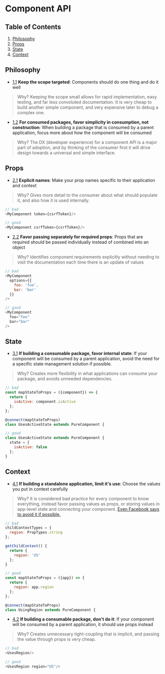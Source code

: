 # Component API

## Table of Contents

  1. [Philosophy](#philosophy)
  1. [Props](#props)
  1. [State](#state)
  1. [Context](#context)

## Philosophy

  - [1.1](#1.1) <a name='1.1'></a> **Keep the scope targeted**: Components should do one thing and do it well

  > Why? Keeping the scope small allows for rapid implementation, easy testing, and far less convoluted documentation. It is very cheap to build another simple component, and very expensive later to debug a complex one.

  - [1.2](#1.2) <a name='1.2'></a> **For consumed packages, favor simplicity in consumption, not construction**: When building a package that is consumed by a parent application, focus more about how the component will be consumed

  > Why? The DX (developer experience) for a component API is a major part of adoption, and by thinking of the consumer first it will drive design towards a universal and simple interface.

## Props

  - [2.1](#2.1) <a name='2.1'></a> **Explicit names**: Make your prop names specific to their application and context

  > Why? Gives more detail to the consumer about what should populate it, and also how it is used internally.

  ```javascript
  // bad
  <MyComponent token={csrfToken}/>

  // good
  <MyComponent csrfToken={csrfToken}/>
  ```

  - [2.2](#2.2) <a name='2.2'></a> **Favor passing separately for required props**: Props that are required should be passed individually instead of combined into an object

  > Why? Identifies component requirements explicitly without needing to visit the documentation each time there is an update of values

  ```javascript
  // bad
  <MyComponent
    options={{
      foo: 'foo',
      bar: 'bar'
    }}
  />

  // good
  <MyComponent
    foo="foo"
    bar="bar"
  />
  ```

## State

  - [3.1](#3.1) <a name='3.1'></a> **If building a consumable package, favor internal state**: If your component will be consumed by a parent application, avoid the need for a specific state management solution if possible.

  > Why? Creates more flexibility in what applications can consume your package, and avoids unneeded dependencies.

  ```javascript
  // bad
  const mapStateToProps = ({component}) => {
    return {
      isActive: component.isActive
    };
  };

  @connect(mapStateToProps)
  class UsesActiveState extends PureComponent {

  // good
  class UsesActiveState extends PureComponent {
    state = {
      isActive: false
    };
  }
  ```

## Context

  - [4.1](#4.1) <a name='4.1'></a> **If building a standalone application, limit it's use**: Choose the values you put in context carefully

  > Why? It is considered bad practice for every component to know everything, instead favor passing values as props, or storing values in app-level state and connecting your component. [Even Facebook says to avoid it if possible.](https://facebook.github.io/react/docs/context.html#why-not-to-use-context)

  ```javascript
  // bad
  childContextTypes = {
    region: PropTypes.string
  };

  getChildContext() {
    return {
      region: 'US'
    };
  }

  // good
  const mapStateToProps = ({app}) => {
    return {
      region: app.region
    };
  };

  @connect(mapStateToProps)
  class UsingRegion extends PureComponent {
  ```

  - [4.2](#4.2) <a name='4.2'></a> **If building a consumable package, don't do it**: If your component will be consumed by a parent application, it should use props instead

  > Why? Creates unnecessary tight-coupling that is implicit, and passing the value through props is very cheap.

  ```javascript
  // bad
  <UsesRegion/>

  // good
  <UsesRegion region="US"/>
  ```

